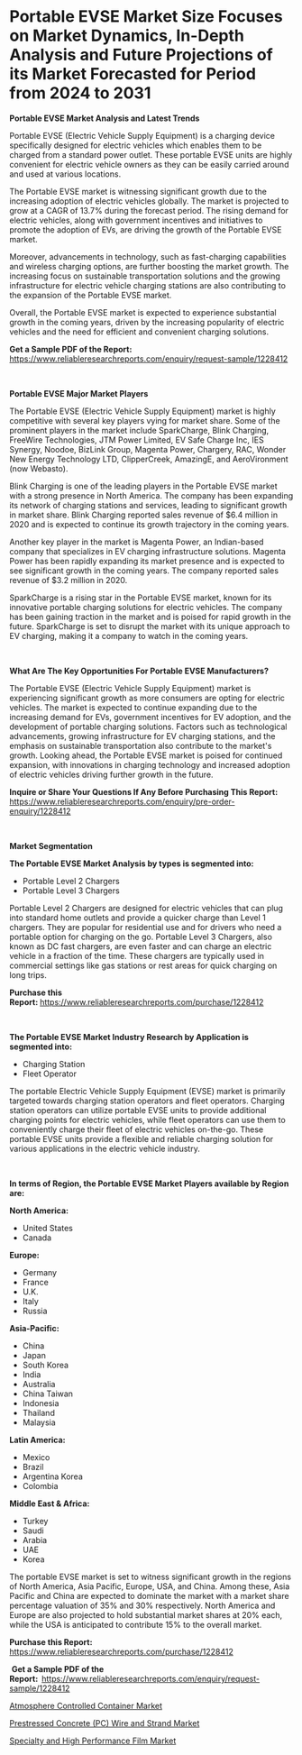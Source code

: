 <p><h1>Portable EVSE Market Size Focuses on Market Dynamics, In-Depth Analysis and Future Projections of its Market Forecasted for Period from 2024 to 2031</h1></p><p><strong>Portable EVSE Market Analysis and Latest Trends</strong></p>
<p><p>Portable EVSE (Electric Vehicle Supply Equipment) is a charging device specifically designed for electric vehicles which enables them to be charged from a standard power outlet. These portable EVSE units are highly convenient for electric vehicle owners as they can be easily carried around and used at various locations.</p><p>The Portable EVSE market is witnessing significant growth due to the increasing adoption of electric vehicles globally. The market is projected to grow at a CAGR of 13.7% during the forecast period. The rising demand for electric vehicles, along with government incentives and initiatives to promote the adoption of EVs, are driving the growth of the Portable EVSE market.</p><p>Moreover, advancements in technology, such as fast-charging capabilities and wireless charging options, are further boosting the market growth. The increasing focus on sustainable transportation solutions and the growing infrastructure for electric vehicle charging stations are also contributing to the expansion of the Portable EVSE market.</p><p>Overall, the Portable EVSE market is expected to experience substantial growth in the coming years, driven by the increasing popularity of electric vehicles and the need for efficient and convenient charging solutions.</p></p>
<p><strong>Get a Sample PDF of the Report:&nbsp;</strong> <a href="https://www.reliableresearchreports.com/enquiry/request-sample/1228412">https://www.reliableresearchreports.com/enquiry/request-sample/1228412</a></p>
<p>&nbsp;</p>
<p><strong>Portable EVSE Major Market Players</strong></p>
<p><p>The Portable EVSE (Electric Vehicle Supply Equipment) market is highly competitive with several key players vying for market share. Some of the prominent players in the market include SparkCharge, Blink Charging, FreeWire Technologies, JTM Power Limited, EV Safe Charge Inc, IES Synergy, Noodoe, BizLink Group, Magenta Power, Chargery, RAC, Wonder New Energy Technology LTD, ClipperCreek, AmazingE, and AeroVironment (now Webasto).</p><p>Blink Charging is one of the leading players in the Portable EVSE market with a strong presence in North America. The company has been expanding its network of charging stations and services, leading to significant growth in market share. Blink Charging reported sales revenue of $6.4 million in 2020 and is expected to continue its growth trajectory in the coming years.</p><p>Another key player in the market is Magenta Power, an Indian-based company that specializes in EV charging infrastructure solutions. Magenta Power has been rapidly expanding its market presence and is expected to see significant growth in the coming years. The company reported sales revenue of $3.2 million in 2020.</p><p>SparkCharge is a rising star in the Portable EVSE market, known for its innovative portable charging solutions for electric vehicles. The company has been gaining traction in the market and is poised for rapid growth in the future. SparkCharge is set to disrupt the market with its unique approach to EV charging, making it a company to watch in the coming years.</p></p>
<p>&nbsp;</p>
<p><strong>What Are The Key Opportunities For Portable EVSE Manufacturers?</strong></p>
<p><p>The Portable EVSE (Electric Vehicle Supply Equipment) market is experiencing significant growth as more consumers are opting for electric vehicles. The market is expected to continue expanding due to the increasing demand for EVs, government incentives for EV adoption, and the development of portable charging solutions. Factors such as technological advancements, growing infrastructure for EV charging stations, and the emphasis on sustainable transportation also contribute to the market's growth. Looking ahead, the Portable EVSE market is poised for continued expansion, with innovations in charging technology and increased adoption of electric vehicles driving further growth in the future.</p></p>
<p><strong>Inquire or Share Your Questions If Any Before Purchasing This Report:</strong> <a href="https://www.reliableresearchreports.com/enquiry/pre-order-enquiry/1228412">https://www.reliableresearchreports.com/enquiry/pre-order-enquiry/1228412</a></p>
<p>&nbsp;</p>
<p><strong>Market Segmentation</strong></p>
<p><strong>The Portable EVSE Market Analysis by types is segmented into:</strong></p>
<p><ul><li>Portable Level 2 Chargers</li><li>Portable Level 3 Chargers</li></ul></p>
<p><p>Portable Level 2 Chargers are designed for electric vehicles that can plug into standard home outlets and provide a quicker charge than Level 1 chargers. They are popular for residential use and for drivers who need a portable option for charging on the go. Portable Level 3 Chargers, also known as DC fast chargers, are even faster and can charge an electric vehicle in a fraction of the time. These chargers are typically used in commercial settings like gas stations or rest areas for quick charging on long trips.</p></p>
<p><strong>Purchase this Report:&nbsp;</strong><a href="https://www.reliableresearchreports.com/purchase/1228412">https://www.reliableresearchreports.com/purchase/1228412</a></p>
<p>&nbsp;</p>
<p><strong>The Portable EVSE Market Industry Research by Application is segmented into:</strong></p>
<p><ul><li>Charging Station</li><li>Fleet Operator</li></ul></p>
<p><p>The portable Electric Vehicle Supply Equipment (EVSE) market is primarily targeted towards charging station operators and fleet operators. Charging station operators can utilize portable EVSE units to provide additional charging points for electric vehicles, while fleet operators can use them to conveniently charge their fleet of electric vehicles on-the-go. These portable EVSE units provide a flexible and reliable charging solution for various applications in the electric vehicle industry.</p></p>
<p>&nbsp;</p>
<p><strong>In terms of Region, the Portable EVSE Market Players available by Region are:</strong></p>
<p>
    <p> <strong> North America: </strong>
        <ul>
            <li>United States</li>
            <li>Canada</li>
        </ul>
        </p> 
    <p> <strong> Europe: </strong>
        <ul>
            <li>Germany</li>
            <li>France</li>
            <li>U.K.</li>
            <li>Italy</li>
            <li>Russia</li>
        </ul>
        </p> 
    <p> <strong> Asia-Pacific: </strong>
        <ul>
            <li>China</li>
            <li>Japan</li>
            <li>South Korea</li>
            <li>India</li>
            <li>Australia</li>
            <li>China Taiwan</li>
            <li>Indonesia</li>
            <li>Thailand</li>
            <li>Malaysia</li>
        </ul>
        </p> 
    <p> <strong> Latin America: </strong>
        <ul>
            <li>Mexico</li>
            <li>Brazil</li>
            <li>Argentina Korea</li>
            <li>Colombia</li>
        </ul>
        </p> 
    <p> <strong> Middle East & Africa: </strong>
        <ul>
            <li>Turkey</li>
            <li>Saudi</li>
            <li>Arabia</li>
            <li>UAE</li>
            <li>Korea</li>
        </ul>
    </p>
    </p>
<p><p>The portable EVSE market is set to witness significant growth in the regions of North America, Asia Pacific, Europe, USA, and China. Among these, Asia Pacific and China are expected to dominate the market with a market share percentage valuation of 35% and 30% respectively. North America and Europe are also projected to hold substantial market shares at 20% each, while the USA is anticipated to contribute 15% to the overall market.</p></p>
<p><strong>Purchase this Report: </strong><a href="https://www.reliableresearchreports.com/purchase/1228412">https://www.reliableresearchreports.com/purchase/1228412</a></p>
<p>&nbsp;<strong>Get a Sample PDF of the Report:&nbsp;&nbsp;</strong><a href="https://www.reliableresearchreports.com/enquiry/request-sample/1228412">https://www.reliableresearchreports.com/enquiry/request-sample/1228412</a></p>
<p><strong></strong></p>
<p><p><a href="https://view.publitas.com/reportprime-1/atmosphere-controlled-container-market-size-growth-and-forecast-from-2023-2030/">Atmosphere Controlled Container Market</a></p><p><a href="https://view.publitas.com/reportprime-1/prestressed-concrete-pc-wire-and-strand-market-challenges-opportunities-and-growth-drivers-and-major-market-players-forecasted-for-period-from-2023-2030/">Prestressed Concrete (PC) Wire and Strand Market</a></p><p><a href="https://view.publitas.com/reportprime-1/specialty-and-high-performance-film-market-size-and-examines-its-market-scope-with-a-primary-focus-on-growth-opportunities-and-forecasted-trends-spanning-from-2023-to-2030/">Specialty and High Performance Film Market</a></p></p>